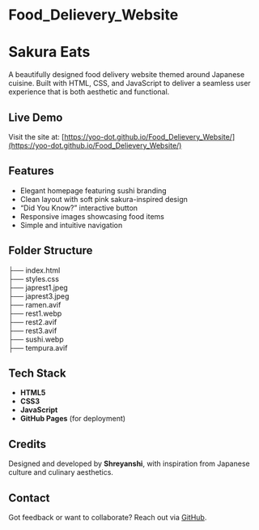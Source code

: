 # Food_Delievery_Website
# Sakura Eats 

A beautifully designed food delivery website themed around Japanese cuisine. Built with HTML, CSS, and JavaScript to deliver a seamless user experience that is both aesthetic and functional.

##  Live Demo

Visit the site at: [https://yoo-dot.github.io/Food_Delievery_Website/](https://yoo-dot.github.io/Food_Delievery_Website/)

## Features

- Elegant homepage featuring sushi branding
-  Clean layout with soft pink sakura-inspired design
-  “Did You Know?” interactive button
-  Responsive images showcasing food items
-  Simple and intuitive navigation

## Folder Structure

├── index.html         
├── styles.css         
├── japrest1.jpeg       
├── japrest3.jpeg                    
├── ramen.avif                 
├── rest1.webp                 
├── rest2.avif                 
├── rest3.avif                 
├── sushi.webp                 
├── tempura.avif               


##  Tech Stack

- **HTML5**
- **CSS3**
- **JavaScript** 
- **GitHub Pages** (for deployment)

##  Credits

Designed and developed by **Shreyanshi**, with inspiration from Japanese culture and culinary aesthetics.

## Contact

Got feedback or want to collaborate? Reach out via  [GitHub](https://github.com/yoo-dot).





